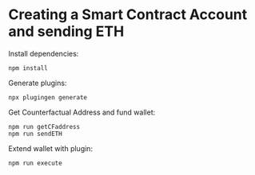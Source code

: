 # Creating a Smart Contract Account and sending ETH

Install dependencies:
```
npm install
```

Generate plugins:
```
npx plugingen generate
```

Get Counterfactual Address and fund wallet:
```
npm run getCFaddress
npm run sendETH
```

Extend wallet with plugin:
```
npm run execute
```